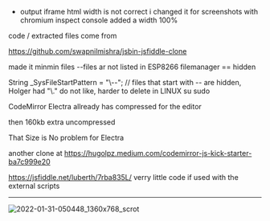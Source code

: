 * output iframe html width is not correct i changed it for screenshots with chromium inspect console added a width 100%


code / extracted files come from

https://github.com/swapnilmishra/jsbin-jsfiddle-clone

made it minmin files --files ar not listed in ESP8266 filemanager == hidden

 String _SysFileStartPattern =  "\\--"; // files that start with -- are hidden, Holger had  "\\." do not like, harder to delete in LINUX su sudo

CodeMirror Electra allready has compressed for the editor

then 160kb extra uncompressed

That Size is No problem for Electra

another clone at https://hugolpz.medium.com/codemirror-js-kick-starter-ba7c999e20

https://jsfiddle.net/luberth/7rba835L/ verry little code if used with the external scripts

---

![2022-01-31-050448_1360x768_scrot](https://user-images.githubusercontent.com/45427770/151737422-ac96f3fd-dd92-4f41-8a36-463cc5791683.png)
